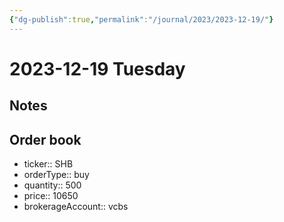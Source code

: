 ```yaml
---
{"dg-publish":true,"permalink":"/journal/2023/2023-12-19/"}
---
```


# 2023-12-19 Tuesday

## Notes

## Order book

- ticker:: SHB
- orderType:: buy
- quantity:: 500
- price:: 10650
- brokerageAccount:: vcbs
